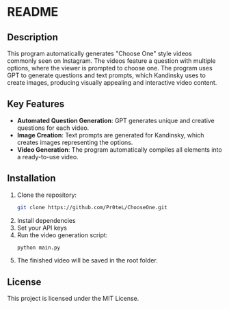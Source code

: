 # README

## Description
This program automatically generates "Choose One" style videos commonly seen on Instagram. The videos feature a question with multiple options, where the viewer is prompted to choose one. The program uses GPT to generate questions and text prompts, which Kandinsky uses to create images, producing visually appealing and interactive video content.

## Key Features
- **Automated Question Generation**: GPT generates unique and creative questions for each video.
- **Image Creation**: Text prompts are generated for Kandinsky, which creates images representing the options.
- **Video Generation**: The program automatically compiles all elements into a ready-to-use video.

## Installation
1. Clone the repository:
   ```bash
   git clone https://github.com/Pr0teL/ChooseOne.git
2. Install dependencies
3. Set your API keys
4. Run the video generation script:
   ```bash
   python main.py
5. The finished video will be saved in the root folder.

## License
This project is licensed under the MIT License.
